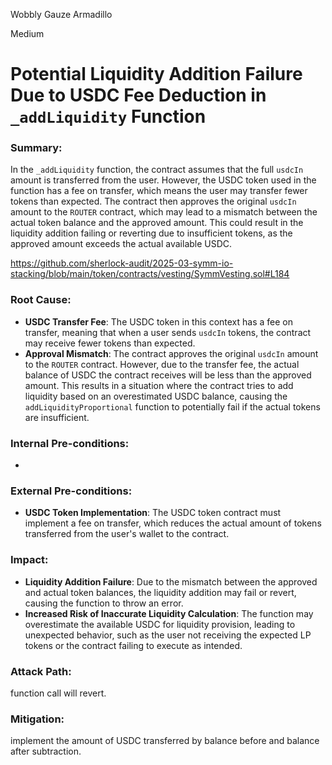 Wobbly Gauze Armadillo

Medium

# Potential Liquidity Addition Failure Due to USDC Fee Deduction in `_addLiquidity` Function

### Summary:
In the `_addLiquidity` function, the contract assumes that the full `usdcIn` amount is transferred from the user. However, the USDC token used in the function has a fee on transfer, which means the user may transfer fewer tokens than expected. The contract then approves the original `usdcIn` amount to the `ROUTER` contract, which may lead to a mismatch between the actual token balance and the approved amount. This could result in the liquidity addition failing or reverting due to insufficient tokens, as the approved amount exceeds the actual available USDC.

https://github.com/sherlock-audit/2025-03-symm-io-stacking/blob/main/token/contracts/vesting/SymmVesting.sol#L184

### Root Cause:
- **USDC Transfer Fee**: The USDC token in this context has a fee on transfer, meaning that when a user sends `usdcIn` tokens, the contract may receive fewer tokens than expected.
- **Approval Mismatch**: The contract approves the original `usdcIn` amount to the `ROUTER` contract. However, due to the transfer fee, the actual balance of USDC the contract receives will be less than the approved amount. This results in a situation where the contract tries to add liquidity based on an overestimated USDC balance, causing the `addLiquidityProportional` function to potentially fail if the actual tokens are insufficient.

### Internal Pre-conditions:
- 

### External Pre-conditions:
- **USDC Token Implementation**: The USDC token contract must implement a fee on transfer, which reduces the actual amount of tokens transferred from the user's wallet to the contract.

### Impact:
- **Liquidity Addition Failure**: Due to the mismatch between the approved and actual token balances, the liquidity addition may fail or revert, causing the function to throw an error.
- **Increased Risk of Inaccurate Liquidity Calculation**: The function may overestimate the available USDC for liquidity provision, leading to unexpected behavior, such as the user not receiving the expected LP tokens or the contract failing to execute as intended.

### Attack Path:
function call will revert.

### Mitigation:
implement the amount of USDC transferred by balance before and balance after subtraction.